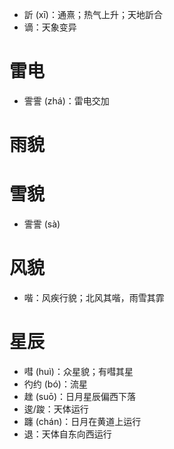 * 訢 (xī)：通熹；热气上升；天地訢合
* 谪：天象变异
# 雷电
* 霅霅 (zhá)：雷电交加
# 雨貌
# 雪貌
* 霅霅 (sà)
# 风貌
* 喈：风疾行貌；北风其喈，雨雪其霏
# 星辰
* 嘒 (huì)：众星貌；有嘒其星
* 彴约 (bó)：流星
* 趖 (suō)：日月星辰偏西下落
* 逡/踆：天体运行
* 躔 (chán)：日月在黄道上运行
* 退：天体自东向西运行